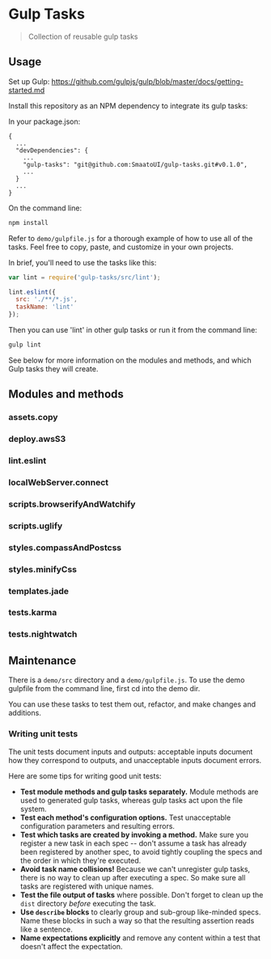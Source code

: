 
# Gulp Tasks

> Collection of reusable gulp tasks

## Usage

Set up Gulp: https://github.com/gulpjs/gulp/blob/master/docs/getting-started.md

Install this repository as an NPM dependency to integrate its gulp tasks:

In your package.json:
```
{
  ...
  "devDependencies": {
    ...
    "gulp-tasks": "git@github.com:SmaatoUI/gulp-tasks.git#v0.1.0",
    ...
  }
  ...
}
```

On the command line:
```bash
npm install
```

Refer to `demo/gulpfile.js` for a thorough example of how to use all of the
tasks. Feel free to copy, paste, and customize in your own projects.

In brief, you'll need to use the tasks like this:
```javascript
var lint = require('gulp-tasks/src/lint');

lint.eslint({
  src: './**/*.js',
  taskName: 'lint'
});
```

Then you can use 'lint' in other gulp tasks or run it from the command line:
```bash
gulp lint
```

See below for more information on the modules and methods, and which Gulp tasks
they will create.

## Modules and methods

### assets.copy
### deploy.awsS3
### lint.eslint
### localWebServer.connect
### scripts.browserifyAndWatchify
### scripts.uglify
### styles.compassAndPostcss
### styles.minifyCss
### templates.jade
### tests.karma
### tests.nightwatch

## Maintenance

There is a `demo/src` directory and a `demo/gulpfile.js`. To use the demo
gulpfile from the command line, first cd into the demo dir.

You can use these tasks to test them out, refactor, and make changes and additions.

### Writing unit tests

The unit tests document inputs and outputs: acceptable inputs document how they
correspond to outputs, and unacceptable inputs document errors.

Here are some tips for writing good unit tests:

* **Test module methods and gulp tasks separately.** Module methods are used to
generated gulp tasks, whereas gulp tasks act upon the file system.
* **Test each method's configuration options.** Test unacceptable configuration
parameters and resulting errors.
* **Test which tasks are created by invoking a method.** Make sure you register a
new task in each spec -- don't assume a task has already been registered by
another spec, to avoid tightly coupling the specs and the order in which they're
executed.
* **Avoid task name collisions!** Because we can't unregister gulp tasks,
there is no way to clean up after executing a spec. So make sure all tasks are
registered with unique names.
* **Test the file output of tasks** where possible. Don't forget to clean up
the `dist` directory *before* executing the task.
* **Use `describe` blocks** to clearly group and sub-group like-minded specs. Name
these blocks in such a way so that the resulting assertion reads like a sentence.
* **Name expectations explicitly** and remove any content within a test that doesn't
affect the expectation.
